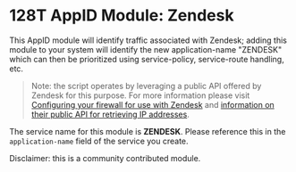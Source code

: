 # 128T AppID Module: Zendesk

This AppID module will identify traffic associated with Zendesk; adding this module to your system will identify the new application-name "ZENDESK" which can then be prioritized using service-policy, service-route handling, etc.

> Note: the script operates by leveraging a public API offered by Zendesk for this purpose. For more information please visit [Configuring your firewall for use with Zendesk](https://support.zendesk.com/hc/en-us/articles/203660846-Configuring-your-firewall-for-use-with-Zendesk) and [information on their public API for retrieving IP addresses](https://developer.zendesk.com/api-reference/ticketing/account-configuration/public_ips/).

The service name for this module is **ZENDESK**. Please reference this in the `application-name` field of the service you create.

Disclaimer: this is a community contributed module.
